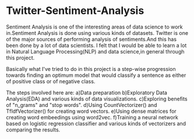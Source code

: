 # Twitter-Sentiment-Analysis
Sentiment Analysis is one of the interesting areas of data science to work in.Sentiment Analysis is done using various kinds of datasets.
Twitter is one of the major sources of performing analysis of sentiments.And this has been done by a lot of data scientists.
I felt that I would be able to learn a lot in Natural Language Processing(NLP) and data science,in general through this project.

Basically what I've tried to do in this project is a step-wise progression towards finding an optimum model that would classify a sentence as either of positive class or of negative class.

The steps involved here are:
a)Data preparation
b)Exploratory Data Analysis(EDA) and various kinds of data visualizations.
c)Exploring benefits of "n_grams" and "stop words".
d)Using CountVectorizer() and TfIdfVectorizer() for creating word vectors.
e)Using dense matrices for creating word embeedings using word2vec.
f)Training a neural network based on logistic regression classifier and various kinds of vectorizers and comparing the results.
